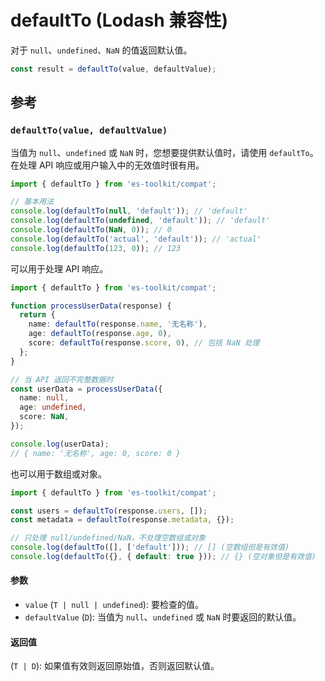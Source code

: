 # defaultTo (Lodash 兼容性)

对于 `null`、`undefined`、`NaN` 的值返回默认值。

```typescript
const result = defaultTo(value, defaultValue);
```

## 参考

### `defaultTo(value, defaultValue)`

当值为 `null`、`undefined` 或 `NaN` 时，您想要提供默认值时，请使用 `defaultTo`。在处理 API 响应或用户输入中的无效值时很有用。

```typescript
import { defaultTo } from 'es-toolkit/compat';

// 基本用法
console.log(defaultTo(null, 'default')); // 'default'
console.log(defaultTo(undefined, 'default')); // 'default'
console.log(defaultTo(NaN, 0)); // 0
console.log(defaultTo('actual', 'default')); // 'actual'
console.log(defaultTo(123, 0)); // 123
```

可以用于处理 API 响应。

```typescript
import { defaultTo } from 'es-toolkit/compat';

function processUserData(response) {
  return {
    name: defaultTo(response.name, '无名称'),
    age: defaultTo(response.age, 0),
    score: defaultTo(response.score, 0), // 包括 NaN 处理
  };
}

// 当 API 返回不完整数据时
const userData = processUserData({
  name: null,
  age: undefined,
  score: NaN,
});

console.log(userData);
// { name: '无名称', age: 0, score: 0 }
```

也可以用于数组或对象。

```typescript
import { defaultTo } from 'es-toolkit/compat';

const users = defaultTo(response.users, []);
const metadata = defaultTo(response.metadata, {});

// 只处理 null/undefined/NaN，不处理空数组或对象
console.log(defaultTo([], ['default'])); // [] (空数组但是有效值)
console.log(defaultTo({}, { default: true })); // {} (空对象但是有效值)
```

#### 参数

- `value` (`T | null | undefined`): 要检查的值。
- `defaultValue` (`D`): 当值为 `null`、`undefined` 或 `NaN` 时要返回的默认值。

#### 返回值

(`T | D`): 如果值有效则返回原始值，否则返回默认值。
